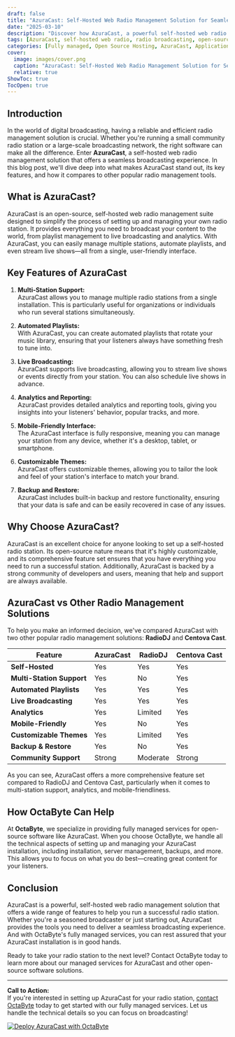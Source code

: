```yaml
---
draft: false
title: "AzuraCast: Self-Hosted Web Radio Management Solution for Seamless Broadcasting"
date: "2025-03-10"
description: "Discover how AzuraCast, a powerful self-hosted web radio management solution, can revolutionize your broadcasting experience. Learn about its features, benefits, and how it compares to other popular radio management tools."
tags: [AzuraCast, self-hosted web radio, radio broadcasting, open-source radio software, web radio management, AzuraCast vs other radio software, seamless broadcasting, OctaByte managed services]
categories: [Fully managed, Open Source Hosting, AzuraCast, Applications, Forum Community]
cover:
  image: images/cover.png
  caption: "AzuraCast: Self-Hosted Web Radio Management Solution for Seamless Broadcasting"
  relative: true
ShowToc: true
TocOpen: true
---
```



## Introduction

In the world of digital broadcasting, having a reliable and efficient radio management solution is crucial. Whether you're running a small community radio station or a large-scale broadcasting network, the right software can make all the difference. Enter **AzuraCast**, a self-hosted web radio management solution that offers a seamless broadcasting experience. In this blog post, we'll dive deep into what makes AzuraCast stand out, its key features, and how it compares to other popular radio management tools.

## What is AzuraCast?

AzuraCast is an open-source, self-hosted web radio management suite designed to simplify the process of setting up and managing your own radio station. It provides everything you need to broadcast your content to the world, from playlist management to live broadcasting and analytics. With AzuraCast, you can easily manage multiple stations, automate playlists, and even stream live shows—all from a single, user-friendly interface.

## Key Features of AzuraCast

1. **Multi-Station Support:**  
   AzuraCast allows you to manage multiple radio stations from a single installation. This is particularly useful for organizations or individuals who run several stations simultaneously.

2. **Automated Playlists:**  
   With AzuraCast, you can create automated playlists that rotate your music library, ensuring that your listeners always have something fresh to tune into.

3. **Live Broadcasting:**  
   AzuraCast supports live broadcasting, allowing you to stream live shows or events directly from your station. You can also schedule live shows in advance.

4. **Analytics and Reporting:**  
   AzuraCast provides detailed analytics and reporting tools, giving you insights into your listeners' behavior, popular tracks, and more.

5. **Mobile-Friendly Interface:**  
   The AzuraCast interface is fully responsive, meaning you can manage your station from any device, whether it's a desktop, tablet, or smartphone.

6. **Customizable Themes:**  
   AzuraCast offers customizable themes, allowing you to tailor the look and feel of your station's interface to match your brand.

7. **Backup and Restore:**  
   AzuraCast includes built-in backup and restore functionality, ensuring that your data is safe and can be easily recovered in case of any issues.

## Why Choose AzuraCast?

AzuraCast is an excellent choice for anyone looking to set up a self-hosted radio station. Its open-source nature means that it's highly customizable, and its comprehensive feature set ensures that you have everything you need to run a successful station. Additionally, AzuraCast is backed by a strong community of developers and users, meaning that help and support are always available.

## AzuraCast vs Other Radio Management Solutions

To help you make an informed decision, we've compared AzuraCast with two other popular radio management solutions: **RadioDJ** and **Centova Cast**.

| Feature                | AzuraCast               | RadioDJ                | Centova Cast           |
|------------------------|-------------------------|------------------------|------------------------|
| **Self-Hosted**        | Yes                     | Yes                    | Yes                    |
| **Multi-Station Support** | Yes                  | No                     | Yes                    |
| **Automated Playlists** | Yes                   | Yes                    | Yes                    |
| **Live Broadcasting**  | Yes                     | Yes                    | Yes                    |
| **Analytics**          | Yes                     | Limited                | Yes                    |
| **Mobile-Friendly**    | Yes                     | No                     | Yes                    |
| **Customizable Themes** | Yes                   | Limited                | Yes                    |
| **Backup & Restore**   | Yes                     | No                     | Yes                    |
| **Community Support**  | Strong                  | Moderate               | Strong                 |

As you can see, AzuraCast offers a more comprehensive feature set compared to RadioDJ and Centova Cast, particularly when it comes to multi-station support, analytics, and mobile-friendliness.

## How OctaByte Can Help

At **OctaByte**, we specialize in providing fully managed services for open-source software like AzuraCast. When you choose OctaByte, we handle all the technical aspects of setting up and managing your AzuraCast installation, including installation, server management, backups, and more. This allows you to focus on what you do best—creating great content for your listeners.

## Conclusion

AzuraCast is a powerful, self-hosted web radio management solution that offers a wide range of features to help you run a successful radio station. Whether you're a seasoned broadcaster or just starting out, AzuraCast provides the tools you need to deliver a seamless broadcasting experience. And with OctaByte's fully managed services, you can rest assured that your AzuraCast installation is in good hands.

Ready to take your radio station to the next level? Contact OctaByte today to learn more about our managed services for AzuraCast and other open-source software solutions.

---

**Call to Action:**  
If you're interested in setting up AzuraCast for your radio station, [contact OctaByte](https://octabyte.io) today to get started with our fully managed services. Let us handle the technical details so you can focus on broadcasting!

[![Deploy AzuraCast with OctaByte](/images/deploy-on-octabyte.png)](https://octabyte.io/fully-managed-open-source-services/applications/forum-community/azuracast)